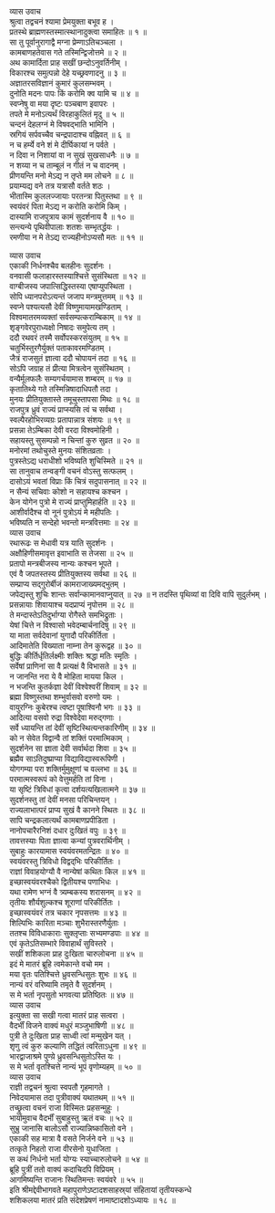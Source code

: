व्यास उवाच  
श्रुत्वा तद्वचनं श्यामा प्रेमयुक्ता बभूव ह ।  
प्रतस्थे ब्राह्मणस्तस्मात्स्थानादुक्त्वा समाहितः ॥ १ ॥  
सा तु पूर्वानुरागाद्वै मग्ना प्रेम्णाऽतिचञ्चला ।  
कामबाणहतेवास गते तस्मिन्द्विजोत्तमे ॥ २ ॥  
अथ कामार्दिता प्राह सखीं छन्दोऽनुवर्तिनीम् ।  
विकारश्च समुत्पन्नो देहे यच्छ्रवणादनु ॥ ३ ॥  
अज्ञातरसविज्ञानं कुमारं कुलसम्भवम् ।  
दुनोति मदनः पापः किं करोमि क्व यामि च ॥ ४ ॥  
स्वप्नेषु वा मया दृष्टः पञ्चबाण इवापरः ।  
तपते मे मनोऽत्यर्थं विरहाकुलितं मृदु ॥ ५ ॥  
चन्दनं देहलग्नं मे विषवद्‌भाति भामिनि ।  
स्रगियं सर्पवच्चैव चन्द्रपादाश्च वह्निवत् ॥ ६ ॥  
न च हर्म्ये वने शं मे दीर्घिकायां न पर्वते ।  
न दिवा न निशायां वा न सुखं सुखसाधनैः ॥ ७ ॥  
न शय्या न च ताम्बूलं न गीतं न च वादनम् ।  
प्रीणयन्ति मनो मेऽद्य न तृप्ते मम लोचने ॥ ८ ॥  
प्रयाम्यद्य वने तत्र यत्रासौ वर्तते शठः ।  
भीतास्मि कुललज्जायाः परतन्त्रा पितुस्तथा ॥ ९ ॥  
स्वयंवरं पिता मेऽद्य न करोति करोमि किम् ।  
दास्यामि राजपुत्राय कामं सुदर्शनाय वै ॥ १० ॥  
सन्त्यन्ये पृथिवीपालाः शतशः सम्भृतर्द्धयः ।  
रमणीया न मे तेऽद्य राज्यहीनोऽप्यसौ मतः ॥ ११ ॥  
  
व्यास उवाच  
एकाकी निर्धनश्चैव बलहीनः सुदर्शनः ।  
वनवासी फलाहारस्तस्याश्चित्ते सुसंस्थिता ॥ १२ ॥  
वाग्बीजस्य जपात्सिद्धिस्तस्या एषाप्युपस्थिता ।  
सोपि ध्यानपरोऽत्यन्तं जजाप मन्त्रमुत्तमम् ॥ १३ ॥  
स्वप्ने पश्यत्यसौ देवीं विष्णुमायामखण्डिताम् ।  
विश्वमातरमव्यक्तां सर्वसम्पत्कराम्बिकाम् ॥ १४ ॥  
शृङ्गवेरपुराध्यक्षो निषादः समुपेत्य तम् ।  
ददौ रथवरं तस्मै सर्वोपस्करसंयुतम् ॥ १५ ॥  
चतुर्भिस्तुरगैर्युक्तं पताकावरमण्डितम् ।  
जैत्रं राजसुतं ज्ञात्वा ददौ चोपायनं तदा ॥ १६ ॥  
सोऽपि जग्राह तं प्रीत्या मित्रत्वेन सुसंस्थितम् ।  
वन्यैर्मूलफलैः सम्यगर्चयामास शम्बरम् ॥ १७ ॥  
कृतातिथ्ये गते तस्मिन्निषादाधिपतौ तदा ।  
मुनयः प्रीतियुक्तास्ते तमूचुस्तापसा मिथः ॥ १८ ॥  
राजपुत्र ध्रुवं राज्यं प्राप्स्यसि त्वं च सर्वथा ।  
स्वल्पैरहोभिरव्यग्रः प्रतापान्नात्र संशयः ॥ १९ ॥  
प्रसन्ना तेऽम्बिका देवी वरदा विश्वमोहिनी ।  
सहायस्तु सुसम्पन्नो न चिन्तां कुरु सुव्रत ॥ २० ॥  
मनोरमां तथोचुस्ते मुनयः संशितव्रताः ।  
पुत्रस्तेऽद्य धराधीशो भविष्यति शुचिस्मिते ॥ २१ ॥  
सा तानुवाच तन्वङ्गी वचनं वोऽस्तु सत्फलम् ।  
दासोऽयं भवतां विप्राः किं चित्रं सदुपासनात् ॥ २२ ॥  
न सैन्यं सचिवाः कोशो न सहायश्च कश्चन ।  
केन योगेन पुत्रो मे राज्यं प्राप्तुमिहार्हति ॥ २३ ॥  
आशीर्वादैश्च वो नूनं पुत्रोऽयं मे महीपतिः ।  
भविष्यति न सन्देहो भवन्तो मन्त्रवित्तमाः ॥ २४ ॥  
व्यास उवाच  
रथारूढः स मेधावी यत्र याति सुदर्शनः ।  
अक्षौहिणीसमावृत्त इवाभाति स तेजसा ॥ २५ ॥  
प्रतापो मन्त्रबीजस्य नान्यः कश्चन भूपते ।  
एवं वै जपतस्तस्य प्रीतियुक्तस्य सर्वथा ॥ २६ ॥  
सम्प्राप्य सद्‌गुरोर्बीजं कामराजाख्यमद्‌भुतम् ।  
जपेद्यस्तु शुचिः शान्तः सर्वान्कामानवाप्नुयात् ॥ २७ ॥
न तदस्ति पृथिव्यां वा दिवि वापि सुदुर्लभम् ।  
प्रसन्नायाः शिवायाश्च यदप्राप्यं नृपोत्तम ॥ २८ ॥  
ते मन्दास्तेऽतिदुर्भाग्या रोगैस्ते समभिद्रुताः ।  
येषां चित्ते न विश्वासो भवेदम्बार्चनादिषु ॥ २९ ॥  
या माता सर्वदेवानां युगादौ परिकीर्तिता ।  
आदिमातेति विख्याता नाम्ना तेन कुरूद्वह ॥ ३० ॥  
बुद्धिः कीर्तिर्धृतिर्लक्ष्मीः शक्तिः श्रद्धा मतिः स्मृतिः ।  
सर्वेषां प्राणिनां सा वै प्रत्यक्षं वै विभासते ॥ ३१ ॥  
न जानन्ति नरा ये वै मोहिता मायया किल ।  
न भजन्ति कुतर्कज्ञा देवीं विश्वेश्वरीं शिवाम् ॥ ३२ ॥  
ब्रह्मा विष्णुस्तथा शम्भुर्वासवो वरुणो यमः ।  
वायुरग्निः कुबेरश्च त्वष्टा पूषाश्विनौ भगः ॥ ३३ ॥  
आदित्या वसवो रुद्रा विश्वेदेवा मरुद्‌गणाः ।  
सर्वे ध्यायन्ति तां देवीं सृष्टिस्थित्यन्तकारिणीम् ॥ ३४ ॥  
को न सेवेत विद्वान्वै तां शक्तिं परमात्मिकाम् ।  
सुदर्शनेन सा ज्ञाता देवी सर्वार्थदा शिवा ॥ ३५ ॥  
ब्रह्मैव साऽतिदुष्प्राप्या विद्याविद्यास्वरूपिणी ।  
योगगम्या परा शक्तिर्मुमुक्षूणां च वल्लभा ॥ ३६ ॥  
परमात्मस्वरूपं को वेत्तुमर्हति तां विना ।  
या सृष्टिं त्रिविधां कृत्वा दर्शयत्यखिलात्मने ॥ ३७ ॥  
सुदर्शनस्तु तां देवीं मनसा परिचिन्तयन् ।  
राज्यलाभात्परं प्राप्य सुखं वै कानने स्थितः ॥ ३८ ॥  
सापि चन्द्रकलात्यर्थं कामबाणप्रपीडिता ।  
नानोपचारैरनिशं दधार दुःखितं वपुः ॥ ३९ ॥  
तावत्तस्याः पिता ज्ञात्वा कन्यां पुत्रवरार्थिनीम् ।  
सुबाहुः कारयामास स्वयंवरमतन्द्रितः ॥ ४० ॥  
स्वयंवरस्तु त्रिविधो विद्वद्‌भिः परिकीर्तितः ।  
राज्ञां विवाहयोग्यौ वै नान्येषां कथितः किल ॥ ४१ ॥  
इच्छास्वयंवरश्चैको द्वितीयश्च पणाभिधः ।  
यथा रामेण भग्नं वै त्र्यम्बकस्य शरासनम् ॥ ४२ ॥  
तृतीयः शौर्यशुल्कश्च शूराणां परिकीर्तितः ।  
इच्छास्वयंवरं तत्र चकार नृपसत्तमः ॥ ४३ ॥  
शिल्पिभिः कारिता मञ्चाः शुभैरास्तरणैर्युताः ।  
ततश्च विविधाकाराः सु्क्लृप्ताः सभ्यमण्डपाः ॥ ४४ ॥  
एवं कृतेऽतिसम्भारे विवाहार्थं सुविस्तरे ।  
सखीं शशिकला प्राह दुःखिता चारुलोचना ॥ ४५ ॥  
इदं मे मातरं ब्रूहि त्वमेकान्ते वचो मम ।  
मया वृतः पतिश्चित्ते ध्रुवसन्धिसुतः शुभः ॥ ४६ ॥  
नान्यं वरं वरिष्यामि तमृते वै सुदर्शनम् ।  
स मे भर्ता नृपसुतो भगवत्या प्रतिष्ठितः ॥ ४७ ॥  
व्यास उवाच  
इत्युक्ता सा सखी गत्वा मातरं प्राह सत्वरा ।  
वैदर्भीं विजने वाक्यं मधुरं मञ्जुभाषिणी ॥ ४८ ॥  
पुत्री ते दुःखिता प्राह साध्वी त्वां मन्मुखेन यत् ।  
शृणु त्वं कुरु कल्याणि तद्धितं त्वरिताऽधुना ॥ ४९ ॥  
भारद्वाजाश्रमे पुण्य़े ध्रुवसन्धिसुतोऽस्ति यः ।  
स मे भर्ता वृतश्चित्ते नान्यं भूपं वृणोम्यहम् ॥ ५० ॥  
व्यास उवाच  
राज्ञी तद्वचनं श्रुत्वा स्वपतौ गृहमागते ।  
निवेदयामास तदा पुत्रीवाक्यं यथातथम् ॥ ५१ ॥  
तच्छ्रुत्वा वचनं राजा विस्मितः प्रहसन्मुहुः ।  
भार्यामुवाच वैदर्भीं सुबाहुस्तु ऋतं वचः ॥ ५२ ॥  
सुभ्रु जानासि बालोऽसौ राज्यान्निष्कासितो वने ।  
एकाकी सह मात्रा वै वसते निर्जने वने ॥ ५३ ॥  
तत्कृते निहतो राजा वीरसेनो युधाजिता ।  
स कथं निर्धनो भर्ता योग्यः स्याच्चारुलोचने ॥ ५४ ॥  
ब्रूहि पुत्रीं ततो वाक्यं कदाचिदपि विप्रियम् ।  
आगमिष्यन्ति राजानः स्थितिमन्तः स्वयंवरे ॥ ५५ ॥  
इति श्रीमद्देवीभागवते महापुराणेऽष्टादशसाहस्र्यां संहितायां तृतीयस्कन्धे  
शशिकलया मातरं प्रति संदेशप्रेषणं नामाष्टादशोऽध्यायः ॥ १८ ॥
